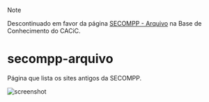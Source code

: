 > [!NOTE]  
> Descontinuado em favor da página [SECOMPP - Arquivo](https://cacic-fct.github.io/kb/history/secompp/arquivo) na Base de Conhecimento do CACiC.

# secompp-arquivo

Página que lista os sites antigos da SECOMPP.

![screenshot](.assets/screenshot.png)
